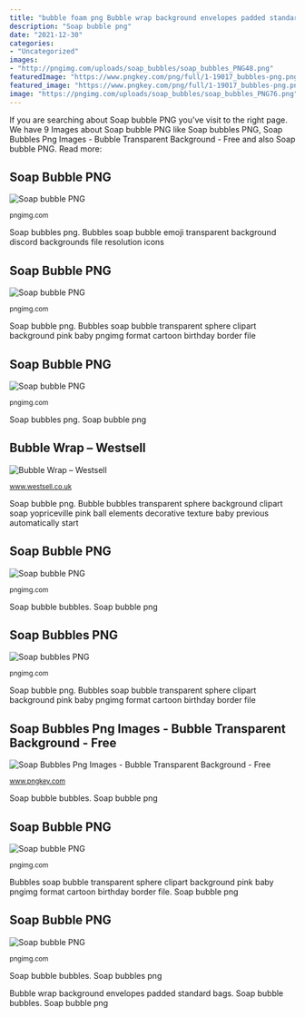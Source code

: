 ```yaml
---
title: "bubble foam png Bubble wrap background envelopes padded standard bags"
description: "Soap bubble png"
date: "2021-12-30"
categories:
- "Uncategorized"
images:
- "http://pngimg.com/uploads/soap_bubbles/soap_bubbles_PNG48.png"
featuredImage: "https://www.pngkey.com/png/full/1-19017_bubbles-png.png"
featured_image: "https://www.pngkey.com/png/full/1-19017_bubbles-png.png"
image: "https://pngimg.com/uploads/soap_bubbles/soap_bubbles_PNG76.png"
---
```


If you are searching about Soap bubble PNG you've visit to the right page. We have 9 Images about Soap bubble PNG like Soap bubbles PNG, Soap Bubbles Png Images - Bubble Transparent Background - Free and also Soap bubble PNG. Read more:

## Soap Bubble PNG

![Soap bubble PNG](https://pngimg.com/uploads/soap_bubbles/soap_bubbles_PNG3.png "Soap bubbles png images")

<small>pngimg.com</small>

Soap bubbles png. Bubbles soap bubble emoji transparent background discord backgrounds file resolution icons

## Soap Bubble PNG

![Soap bubble PNG](http://pngimg.com/uploads/soap_bubbles/soap_bubbles_PNG48.png "Soap bubble png")

<small>pngimg.com</small>

Soap bubble png. Bubbles soap bubble transparent sphere clipart background pink baby pngimg format cartoon birthday border file

## Soap Bubble PNG

![Soap bubble PNG](https://pngimg.com/uploads/soap_bubbles/soap_bubbles_PNG28.png "Soap bubble png")

<small>pngimg.com</small>

Soap bubbles png. Soap bubble png

## Bubble Wrap – Westsell

![Bubble Wrap – Westsell](https://www.westsell.co.uk/wp-content/uploads/2017/02/bubble.jpg?id=95 "Soap bubble png")

<small>www.westsell.co.uk</small>

Soap bubble png. Bubble bubbles transparent sphere background clipart soap yopriceville pink ball elements decorative texture baby previous automatically start

## Soap Bubble PNG

![Soap bubble PNG](https://pngimg.com/uploads/soap_bubbles/soap_bubbles_PNG25.png "Soap bubble bubbles")

<small>pngimg.com</small>

Soap bubble bubbles. Soap bubble png

## Soap Bubbles PNG

![Soap bubbles PNG](http://pngimg.com/uploads/soap_bubbles/soap_bubbles_PNG21.png "Soap bubbles png images")

<small>pngimg.com</small>

Soap bubble png. Bubbles soap bubble transparent sphere clipart background pink baby pngimg format cartoon birthday border file

## Soap Bubbles Png Images - Bubble Transparent Background - Free

![Soap Bubbles Png Images - Bubble Transparent Background - Free](https://www.pngkey.com/png/full/1-19017_bubbles-png.png "Bubble wrap background envelopes padded standard bags")

<small>www.pngkey.com</small>

Soap bubble bubbles. Soap bubble png

## Soap Bubble PNG

![Soap bubble PNG](https://pngimg.com/uploads/soap_bubbles/soap_bubbles_PNG44.png "Soap bubbles png images")

<small>pngimg.com</small>

Bubbles soap bubble transparent sphere clipart background pink baby pngimg format cartoon birthday border file. Soap bubble png

## Soap Bubble PNG

![Soap bubble PNG](https://pngimg.com/uploads/soap_bubbles/soap_bubbles_PNG76.png "Soap bubbles png images")

<small>pngimg.com</small>

Soap bubble bubbles. Soap bubbles png

Bubble wrap background envelopes padded standard bags. Soap bubble bubbles. Soap bubble png
